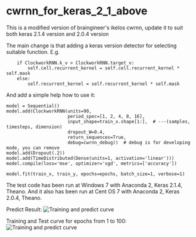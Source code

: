 # cwrnn_for_keras_2_1_above

This is a modified version of braingineer's ikelos cwrnn, update it to suit both keras 2.1.4 version and 2.0.4 version

The main change is that adding a keras version detector for selecting suitable function. 
E.g. 

        if ClockworkRNN.k_v > ClockworkRNN.target_v:
            self.cell.recurrent_kernel = self.cell.recurrent_kernel * self.mask
        else:
            self.recurrent_kernel = self.recurrent_kernel * self.mask

And add a simple help how to use it:

    model = Sequential()
    model.add(ClockworkRNN(units=90,
                           period_spec=[1, 2, 4, 8, 16],
                           input_shape=train_x.shape[1:],  # ---(samples, timesteps, dimension)
                           dropout_W=0.4,
                           return_sequences=True,
                           debug=cwrnn_debug))  # debug is for developing mode, you can remove
    model.add(Dropout(.2))
    model.add(TimeDistributed(Dense(units=1, activation='linear')))
    model.compile(loss='mse', optimizer='sgd', metrics=['accuracy'])

    model.fit(train_x, train_y, epochs=epochs, batch_size=1, verbose=1)

The test code has been run at Windows 7 with Anaconda 2, Keras 2.1.4, Theano.
And it also has been run at Cent OS 7 with Anaconda 2, Keras 2.0.4, Theano.

Predict Result:
![Training and predict curve](https://github.com/liangzulin/cwrnn_for_keras_2_1_above/blob/master/test_cwrnn_1.png?raw=true)

Training and Test curve for epochs from 1 to 100:
![Training and predict curve](https://github.com/liangzulin/cwrnn_for_keras_2_1_above/blob/master/test_cwrnn_2.png?raw=true)
